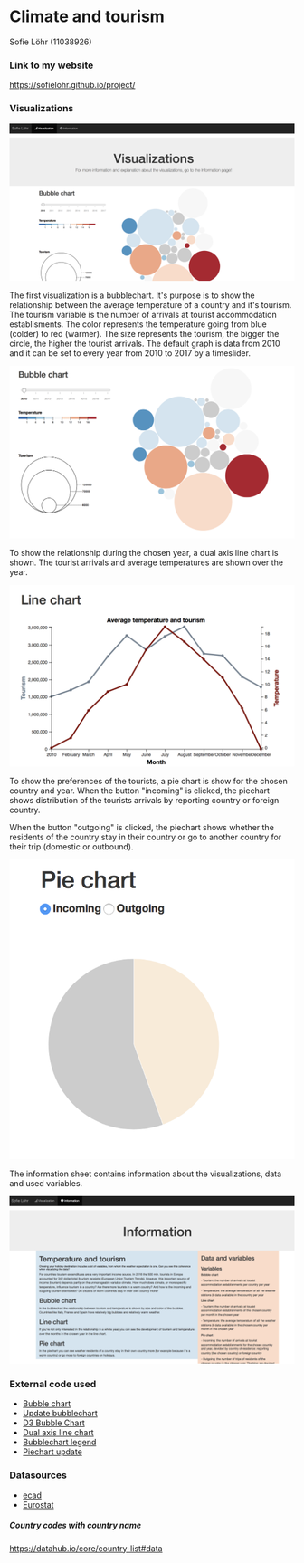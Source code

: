 # Climate and tourism
Sofie Löhr (11038926)

### Link to my website

https://sofielohr.github.io/project/

### Visualizations

![page](doc/page.png) 

The first visualization is a bubblechart. It's purpose is to show the relationship between the average temperature of a country and it's tourism. The tourism variable is the number of arrivals at tourist accommodation establisments. The color represents the temperature going from blue (colder) to red (warmer). The size represents the tourism, the bigger the circle, the higher the tourist arrivals. The default graph is data from 2010 and it can be set to every year from 2010 to 2017 by a timeslider. 

![bubble_eind](doc/bubble_eind.png) 

To show the relationship during the chosen year, a dual axis line chart is shown. The tourist arrivals and average temperatures are shown over the year. 

![line_eind](doc/line_eind.png) 

To show the preferences of the tourists, a pie chart is show for the chosen country and year. When the button "incoming" is clicked, the piechart shows distribution of the tourists arrivals by reporting country or foreign country. 

When the button "outgoing" is clicked, the piechart shows whether the residents of the country stay in their country or go to another country for their trip (domestic or outbound).

![pie_eind](doc/pie_eind.png) 

The information sheet contains information about the visualizations, data and used variables. 

![info_sheet](doc/info_sheet.png) 

### External code used
+ [Bubble chart](https://observablehq.com/@d3/bubble-chart)
+ [Update bubblechart](https://bl.ocks.org/HarryStevens/54d01f118bc8d1f2c4ccd98235f33848)
+ [D3 Bubble Chart](http://bl.ocks.org/phuonghuynh/54a2f97950feadb45b07)
+ [Dual axis line chart](https://bl.ocks.org/d3noob/814a2bcb3e7d8d8db74f36f77c8e6b7f)
+ [Bubblechart legend](https://www.d3-graph-gallery.com/graph/bubble_legend.html)
+ [Piechart update](https://bl.ocks.org/adamjanes/5e53cfa2ef3d3f05828020315a3ba18c/22619fa86de2045b6eeb4060e747c5076569ec47)

### Datasources
+ [ecad](https://www.ecad.eu/dailydata/predefinedseries.php#)
+ [Eurostat](https://ec.europa.eu/eurostat/web/tourism/data/database)

##### Country codes with country name
https://datahub.io/core/country-list#data

